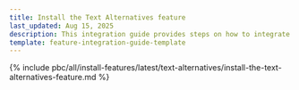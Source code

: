 ```yaml
---
title: Install the Text Alternatives feature
last_updated: Aug 15, 2025
description: This integration guide provides steps on how to integrate the Text Alternatives feature into a Spryker project.
template: feature-integration-guide-template
---
```


{% include pbc/all/install-features/latest/text-alternatives/install-the-text-alternatives-feature.md %} <!-- To edit, see /_includes/pbc/all/install-features/latest/text-alternatives/install-the-text-alternatives-feature.md -->
